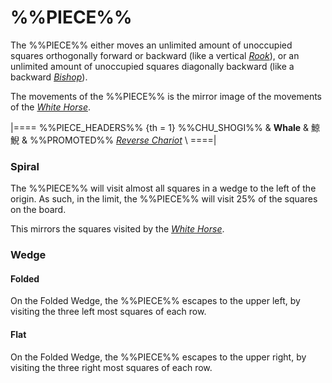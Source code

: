 # %%PIECE%%

The %%PIECE%% either moves an unlimited amount of unoccupied
squares orthogonally forward or backward (like a vertical
[*Rook*](rook.html)), or an unlimited amount of unoccupied
squares diagonally backward (like a backward [*Bishop*](bishop.html)).

The movements of the %%PIECE%% is the mirror image of the 
movements of the [*White Horse*](white_horse.html).

|====
%%PIECE_HEADERS%%
  {th = 1}  %%CHU_SHOGI%%
&           **Whale** & &#x9BE8;&#x9BE2;
&           %%PROMOTED%% [*Reverse Chariot*](reverse_chariot.html) \\
====|

### Spiral

The %%PIECE%% will visit almost all squares in a wedge to the
left of the origin. As such, in the limit, the %%PIECE%% will
visit 25% of the squares on the board.

This mirrors the squares visited by the [*White Horse*](white_horse.html).

### Wedge

#### Folded

On the Folded Wedge, the %%PIECE%% escapes to the upper left, 
by visiting the three left most squares of each row.

#### Flat

On the Folded Wedge, the %%PIECE%% escapes to the upper right, 
by visiting the three right most squares of each row.
